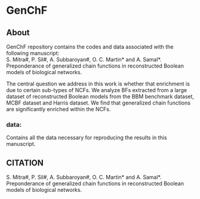# GenChF
## About
GenChF repository contains the codes and data associated with the following manuscript: <br>
S. Mitra#, P. Sil#, A. Subbaroyan#, O. C. Martin* and A. Samal*. Preponderance of generalized chain functions in reconstructed Boolean models of biological networks.

The central question we address in this work is whether that enrichment is due to certain sub-types of NCFs. 
We analyze BFs extracted from a large dataset of reconstructed Boolean models from the BBM benchmark dataset, MCBF dataset and Harris dataset. 
We find that generalized chain functions are significantly enriched within the NCFs. 



### data:
Contains all the data necessary for reproducing the results in this manuscript.

## CITATION
S. Mitra#, P. Sil#, A. Subbaroyan#, O. C. Martin* and A. Samal*. Preponderance of generalized chain functions in reconstructed Boolean models of biological networks.
